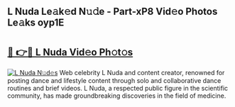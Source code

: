 ## L Nuda Le𝚊k𝚎d N𝚞𝚍e - Part-xP8 Vid𝚎o Photos Le𝚊ks oyp1E

# <h2><a href="http://fbb9k5b.evod.top/?m=L+Nuda">🔗 👉🔴 L Nuda Vid𝚎o Ph𝚘t𝚘s</a></h2>

[![L Nuda N𝚞d𝚎s](https://i.imgur.com/8V9OHl7.gif)](http://fbb9k5b.evod.top/?m=L+Nuda)
Web celebrity L Nuda and content creator, renowned for posting dance and lifestyle content through solo and collaborative dance routines and brief videos. L Nuda, a respected public figure in the scientific community, has made groundbreaking discoveries in the field of medicine. 

